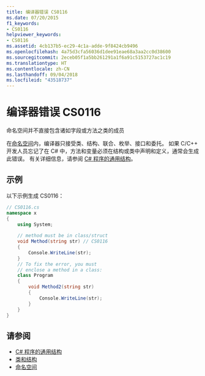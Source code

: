 ```yaml
---
title: 编译器错误 CS0116
ms.date: 07/20/2015
f1_keywords:
- CS0116
helpviewer_keywords:
- CS0116
ms.assetid: 4cb137b5-ec29-4c1a-adde-9f8424cb9496
ms.openlocfilehash: 4a75d3cfa56036d1dee91eae68a3aa2cc0d38600
ms.sourcegitcommit: 2eceb05f1a5bb261291a1f6a91c5153727ac1c19
ms.translationtype: HT
ms.contentlocale: zh-CN
ms.lasthandoff: 09/04/2018
ms.locfileid: "43518737"
---
```

# <a name="compiler-error-cs0116"></a>编译器错误 CS0116

命名空间并不直接包含诸如字段或方法之类的成员  
  
 在[命名空间](../../../csharp/language-reference/keywords/namespace.md)内，编译器只接受类、结构、联合、枚举、接口和委托。 如果 C/C++ 开发人员忘记了在 C# 中，方法和变量必须在结构或类中声明和定义，通常会生成此错误。 有关详细信息，请参阅 [C# 程序的通用结构](../../../csharp/programming-guide/inside-a-program/general-structure-of-a-csharp-program.md)。  
  
## <a name="example"></a>示例

 以下示例生成 CS0116：  

```csharp
// CS0116.cs  
namespace x  
{  
    using System;  
  
    // method must be in class/struct  
    void Method(string str) // CS0116  
    {  
        Console.WriteLine(str);  
    }  
    // To fix the error, you must  
    // enclose a method in a class:  
    class Program  
    {  
        void Method2(string str)  
        {  
            Console.WriteLine(str);  
        }  
    }  
}  
```

## <a name="see-also"></a>请参阅

- [C# 程序的通用结构](../../../csharp/programming-guide/inside-a-program/general-structure-of-a-csharp-program.md)  
- [类和结构](../../../csharp/programming-guide/classes-and-structs/index.md)  
- [命名空间](../../../csharp/programming-guide/namespaces/index.md)
